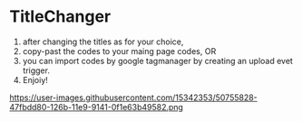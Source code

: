 # TitleChanger
1. after changing the titles as for your choice,
2. copy-past the codes to your maing page codes, OR
3. you can import codes by google tagmanager by creating an upload evet trigger.
4. Enjoiy!


https://user-images.githubusercontent.com/15342353/50755828-47fbdd80-126b-11e9-9141-0f1e63b49582.png

